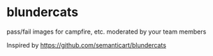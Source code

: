 blundercats
===========

pass/fail images for campfire, etc. moderated by your team members

Inspired by https://github.com/semanticart/blundercats

